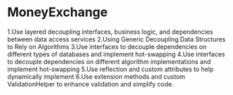 # MoneyExchange
1.Use layered decoupling interfaces, business logic, and dependencies between data access services 
2.Using Generic Decoupling Data Structures to Rely on Algorithms 
3.Use interfaces to decouple dependencies on different types of databases and implement hot-swapping 
4.Use interfaces to decouple dependencies on different algorithm implementations and implement hot-swapping 
5.Use reflection and custom attributes to help dynamically implement 
6.Use extension methods and custom ValidationHelper to enhance validation and simplify code.
